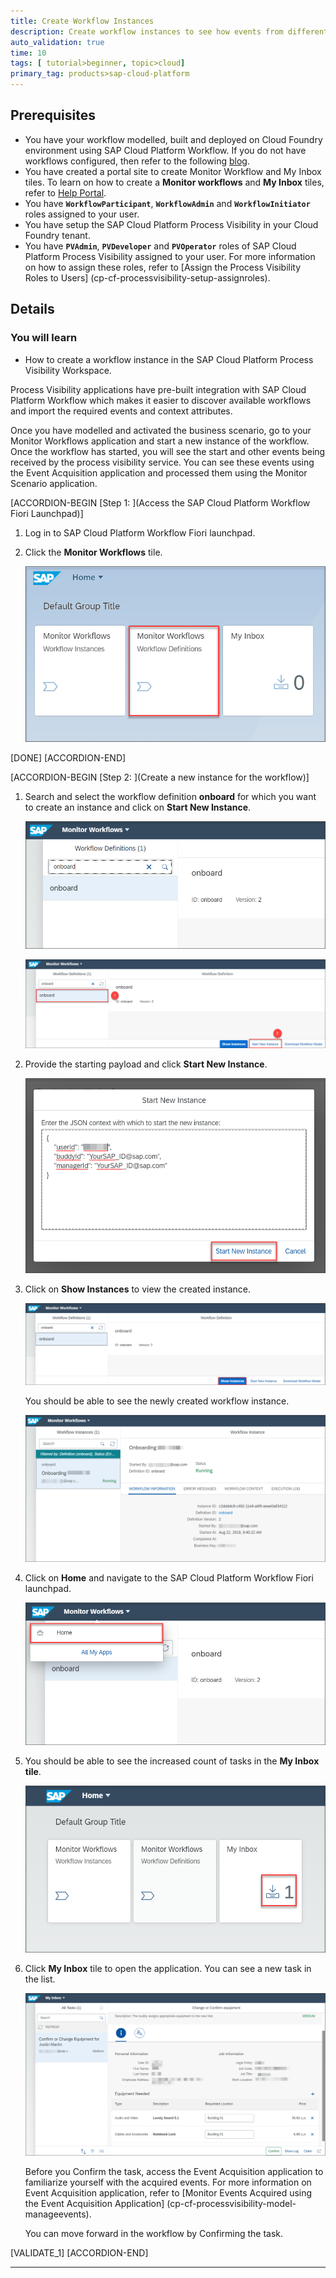 ```yaml
---
title: Create Workflow Instances
description: Create workflow instances to see how events from different type of workflow activities combine together to provide an overview to analyze the progress and identify inefficiencies in the workflow.
auto_validation: true
time: 10
tags: [ tutorial>beginner, topic>cloud]
primary_tag: products>sap-cloud-platform
---
```


## Prerequisites
 - You have your workflow modelled, built and deployed on Cloud Foundry environment using SAP Cloud Platform Workflow. If you do not have workflows configured, then refer to the following [blog](https://blogs.sap.com/2019/05/20/sap-cloud-platform-workflow-sample-application-in-cloud-foundry/).
 - You have created a portal site to create Monitor Workflow and My Inbox tiles. To learn on how to create a **Monitor workflows** and **My Inbox** tiles, refer to [Help Portal](https://help.sap.com/viewer/e157c391253b4ecd93647bf232d18a83/Cloud/en-US/97c079f9317c42bba31cc9ca9d4cc7c3.html).
 - You have **`WorkflowParticipant`**, **`WorkflowAdmin`** and **`WorkflowInitiator`** roles assigned to your user.
 - You have setup the SAP Cloud Platform Process Visibility in your Cloud Foundry tenant.
 - You have **`PVAdmin`**, **`PVDeveloper`** and **`PVOperator`** roles of SAP Cloud Platform Process Visibility assigned to your user. For more information on how to assign these roles, refer to [Assign the Process Visibility Roles to Users] (cp-cf-processvisibility-setup-assignroles).

## Details
### You will learn
  - How to create a workflow instance in the SAP Cloud Platform Process Visibility Workspace.

Process Visibility applications have pre-built integration with SAP Cloud Platform Workflow which makes it easier to discover available workflows and import the required events and context attributes.

Once you have modelled and activated the business scenario, go to your Monitor Workflows application and start a new instance of the workflow. Once the workflow has started, you will see the start and other events being received by the process visibility service. You can see these events using the Event Acquisition application and processed them using the Monitor Scenario application.

[ACCORDION-BEGIN [Step 1: ](Access the SAP Cloud Platform Workflow Fiori Launchpad)]

1. Log in to SAP Cloud Platform Workflow Fiori launchpad.

2. Click the **Monitor Workflows** tile.

    ![Fiori Launchpad window](FLP.png)

[DONE]
[ACCORDION-END]

[ACCORDION-BEGIN [Step 2: ](Create a new instance for the workflow)]

1. Search and select the workflow definition **onboard** for which you want to create an instance and click on **Start New Instance**.

    ![Onboard](Onboard-02.png)

    ![New instance creation](Start-New-Instance-03.png)

2. Provide the starting payload and click **Start New Instance**.

    ![Payload](Payload-04.png)

3. Click on **Show Instances** to view the created instance.

    ![Show instances](Show-Instance-05.png)

    You should be able to see the newly created workflow instance.

    ![Show instance details](Show-instances-06.png)

4. Click on **Home** and navigate to the SAP Cloud Platform Workflow Fiori launchpad.

    ![Home screen](Home-07.png)

5. You should be able to see the increased count of tasks in the **My Inbox tile**.

    ![My Inbox tile](MyInbox-08.png)

6. Click **My Inbox** tile to open the application. You can see a new task in the list.

    ![New task](Task-09.png)

    Before you Confirm the task, access the Event Acquisition application to familiarize yourself with the acquired events. For more information on Event Acquisition application, refer to [Monitor Events Acquired using the Event Acquisition Application] (cp-cf-processvisibility-model-manageevents).

    You can move forward in the workflow by Confirming the task.

[VALIDATE_1]
[ACCORDION-END]


---
